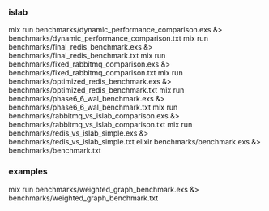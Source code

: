### islab

mix run benchmarks/dynamic_performance_comparison.exs &> benchmarks/dynamic_performance_comparison.txt
mix run benchmarks/final_redis_benchmark.exs &> benchmarks/final_redis_benchmark.txt
mix run benchmarks/fixed_rabbitmq_comparison.exs &> benchmarks/fixed_rabbitmq_comparison.txt
mix run benchmarks/optimized_redis_benchmark.exs &> benchmarks/optimized_redis_benchmark.txt
mix run benchmarks/phase6_6_wal_benchmark.exs &> benchmarks/phase6_6_wal_benchmark.txt
mix run benchmarks/rabbitmq_vs_islab_comparison.exs &> benchmarks/rabbitmq_vs_islab_comparison.txt
mix run benchmarks/redis_vs_islab_simple.exs &> benchmarks/redis_vs_islab_simple.txt
elixir benchmarks/benchmark.exs &> benchmarks/benchmark.txt


### examples

mix run benchmarks/weighted_graph_benchmark.exs &> benchmarks/weighted_graph_benchmark.txt
